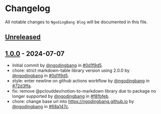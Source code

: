# Changelog

All notable changes to `NgodingBang Blog` will be documented in this file.

## [Unreleased](https://github.com/ngodingbang/blog/compare/1.0.0...develop)

## [1.0.0](https://github.com/ngodingbang/blog/releases/tag/1.0.0) - 2024-07-07

- Initial commit by [@ngodingbang](https://github.com/ngodingbang) in [#0d1f9d5](https://github.com/ngodingbang/blog/commit/0d1f9d52c6f2db50c53fa49b2cd8fc0a6cd39611).
- chore: strict markdown-table library version using 2.0.0 by [@ngodingbang](https://github.com/ngodingbang) in [#0d1f9d5](https://github.com/ngodingbang/blog/commit/0d1f9d52c6f2db50c53fa49b2cd8fc0a6cd39611).
- style: enter newline on github actions workflow by [@ngodingbang](https://github.com/ngodingbang) in [#72d3ffa](https://github.com/ngodingbang/blog/commit/72d3ffa3b10551c7f6514651432e4ecb113638bf).
- fix: remove @pclouddev/notion-to-markdown library due to package no longer supported by [@ngodingbang](https://github.com/ngodingbang) in [#f8fbfeb](https://github.com/ngodingbang/blog/commit/f8fbfeb6214c023d34eeacfe7b27969a2a9afcf7).
- chore: change base url into https://ngodingbang.github.io by [@ngodingbang](https://github.com/ngodingbang) in [#68a147c](https://github.com/ngodingbang/blog/commit/68a147cf753dedf3d76a8c0aabea0995eb221d6b).
